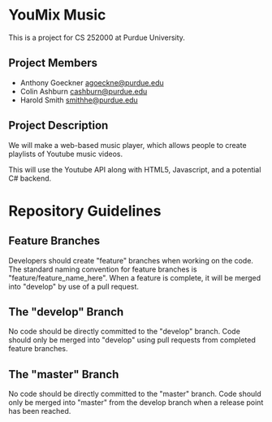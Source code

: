 YouMix Music
============

This is a project for CS 252000 at Purdue University.

Project Members
---------------

 * Anthony Goeckner <agoeckne@purdue.edu>
 * Colin Ashburn    <cashburn@purdue.edu>
 * Harold Smith     <smithhe@purdue.edu>

Project Description
-------------------

We will make a web-based music player, which allows people to create playlists
of Youtube music videos.

This will use the Youtube API along with HTML5, Javascript, and a potential C#
backend.

Repository Guidelines
=====================

Feature Branches
----------------

Developers should create "feature" branches when working on the code. The standard naming convention for feature branches is "feature/feature_name_here". When a feature is complete, it will be merged into "develop" by use of a pull request.

The "develop" Branch
--------------------

No code should be directly committed to the "develop" branch. Code should only be merged into "develop" using pull requests from completed feature branches.

The "master" Branch
-------------------

No code should be directly committed to the "master" branch. Code should only be merged into "master" from the develop branch when a release point has been reached.